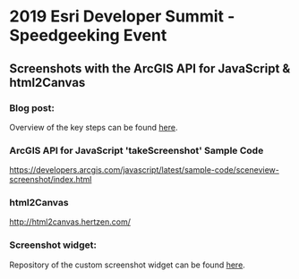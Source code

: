 # 2019 Esri Developer Summit - Speedgeeking Event
## Screenshots with the ArcGIS API for JavaScript & html2Canvas

### Blog post:
Overview of the key steps can be found [here](https://community.esri.com/people/RLibed-esristaff/blog/2018/12/20/screenshots-with-the-arcgis-api-for-javascript-html2canvas).

### ArcGIS API for JavaScript 'takeScreenshot' Sample Code
https://developers.arcgis.com/javascript/latest/sample-code/sceneview-screenshot/index.html

### html2Canvas
http://html2canvas.hertzen.com/


### Screenshot widget:
Repository of the custom screenshot widget can be found [here](https://github.com/Esri/screenshot-widget).
